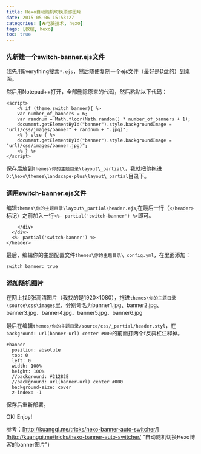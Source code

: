 ```yaml
---
title: Hexo自动随机切换顶部图片
date: 2015-05-06 15:53:27
categories: [⛺电脑技术, hexo]
tags: [教程, hexo]
toc: true
---
```

### 先新建一个switch-banner.ejs文件
我先用Everything搜索`*.ejs`，然后随便复制一个ejs文件（最好是D盘的）到桌面。

然后用Notepad++打开，全部删除原来的代码，然后粘贴以下代码：
```
<script>
    <% if (theme.switch_banner){ %>
    var number_of_banners = 6;
    var randnum = Math.floor(Math.random() * number_of_banners + 1);
    document.getElementById("banner").style.backgroundImage = "url(/css/images/banner" + randnum + ".jpg)";
    <% } else { %>
    document.getElementById("banner").style.backgroundImage = "url(/css/images/banner.jpg)";
    <% } %>
</script>
```
保存后放到`themes\你的主题目录\layout\_partial\`，我就把他拖进`D:\hexo\themes\landscape-plus\layout\_partial`目录下。
<!--more-->
### 调用switch-banner.ejs文件
编辑`themes\你的主题目录\layout\_partial\header.ejs`,在最后一行（`</header>`标记）之前加入一行`<%- partial('switch-banner') %>`即可。
```
    </div>
  </div>
  <%- partial('switch-banner') %>
</header>
```

最后，编辑你的主题配置文件`themes\你的主题目录\_config.yml`，在里面添加：
``` bash
switch_banner: true
```

### 添加随机图片
在网上找6张高清图片（我找的是1920×1080），拖进`themes\你的主题目录\source\css\images`里，分别命名为banner1.jpg、banner2.jpg、banner3.jpg、banner4.jpg、banner5.jpg、banner6.jpg

最后在编辑`themes/你的主题目录/source/css/_partial/header.styl`，在`background: url(banner-url) center #000`的前面打两个f反斜杠注释掉。
```
#banner
  position: absolute
  top: 0
  left: 0
  width: 100%
  height: 100%
  //background: #21282E
  //background: url(banner-url) center #000
  background-size: cover
  z-index: -1
```

保存后重新部署。

OK! Enjoy!

参考：[http://kuangqi.me/tricks/hexo-banner-auto-switcher/](http://kuangqi.me/tricks/hexo-banner-auto-switcher/ "自动随机切换Hexo博客的banner图片")
